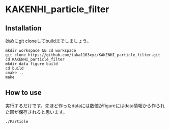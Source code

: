 # KAKENHI_particle_filter
## Installation
始めにgit cloneしてbuildまでしましょう。

	mkdir workspace && cd workspace
    git clone https://github.com/taka1103xyz/KAKENHI_particle_filter.git
    cd KAKENHI_particle_filter
    mkdir data figure build
    cd build
    cmake ..
    make

## How to use
実行するだけです。先ほど作ったdataには数値がfigureにはdata情報から作られた図が保存されると思います。

    ./Particle
